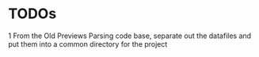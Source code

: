 # TODOs
1 From the Old Previews Parsing code base, separate out the datafiles and put them into a common directory for the project
